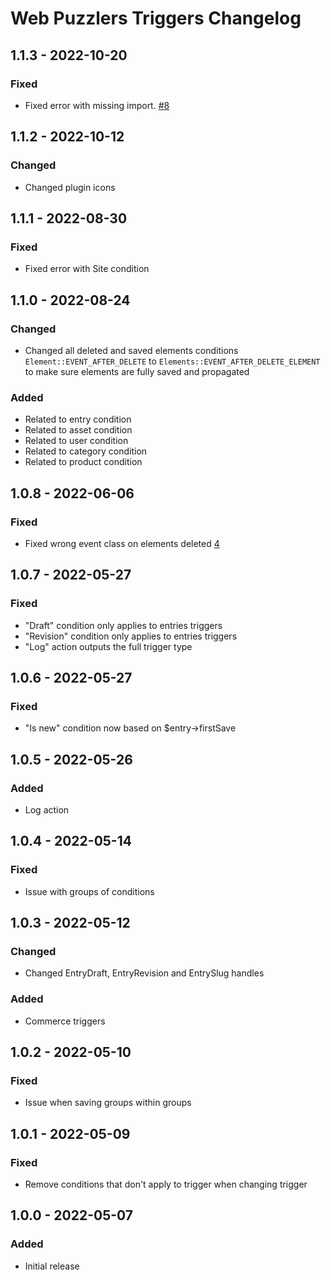 # Web Puzzlers Triggers Changelog

## 1.1.3 - 2022-10-20
### Fixed
- Fixed error with missing import. [#8](https://github.com/ryssbowh/craft-triggers/issues/8)

## 1.1.2 - 2022-10-12
### Changed
- Changed plugin icons

## 1.1.1 - 2022-08-30
### Fixed
- Fixed error with Site condition

## 1.1.0 - 2022-08-24
### Changed
- Changed all deleted and saved elements conditions `Element::EVENT_AFTER_DELETE` to `Elements::EVENT_AFTER_DELETE_ELEMENT` to make sure elements are fully saved and propagated
### Added
- Related to entry condition
- Related to asset condition
- Related to user condition
- Related to category condition
- Related to product condition

## 1.0.8 - 2022-06-06
### Fixed
- Fixed wrong event class on elements deleted [4](https://github.com/ryssbowh/craft-triggers/issues/4)

## 1.0.7 - 2022-05-27
### Fixed
- "Draft" condition only applies to entries triggers
- "Revision" condition only applies to entries triggers
- "Log" action outputs the full trigger type

## 1.0.6 - 2022-05-27
### Fixed
- "Is new" condition now based on $entry->firstSave

## 1.0.5 - 2022-05-26
### Added
- Log action

## 1.0.4 - 2022-05-14
### Fixed
- Issue with groups of conditions

## 1.0.3 - 2022-05-12
### Changed
- Changed EntryDraft, EntryRevision and EntrySlug handles
### Added
- Commerce triggers

## 1.0.2 - 2022-05-10
### Fixed
- Issue when saving groups within groups

## 1.0.1 - 2022-05-09
### Fixed
- Remove conditions that don't apply to trigger when changing trigger

## 1.0.0 - 2022-05-07
### Added
- Initial release